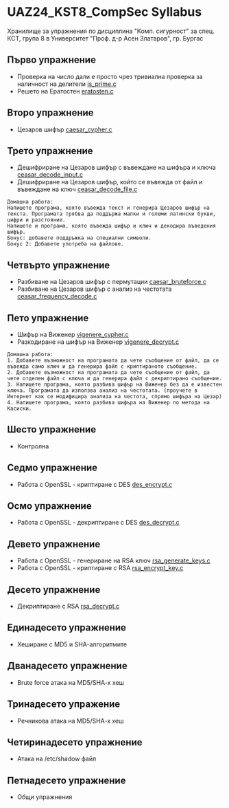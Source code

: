 # UAZ24_KST8_CompSec Syllabus

Хранилище за упражнения по дисциплина "Комп. сигурност" за спец. КСТ, група 8 в Университет "Проф. д-р Асен Златаров", гр. Бургас

## Първо упражнение
- Проверка на число дали е просто чрез тривиална проверка за наличност на делители [is_prime.c](https://github.com/peshopbs2/UAZ24_KST8_CompSec/blob/main/is_prime.c)
- Решето на Ератостен [eratosten.c](https://github.com/peshopbs2/UAZ24_KST8_CompSec/blob/main/eratosten.c)

## Второ упражнение
- Цезаров шифър [caesar_cypher.c](https://github.com/peshopbs2/UAZ24_KST8_CompSec/blob/main/caesar_cypher.c)

## Трето упражнение
- Дешифриране на Цезаров шифър с въвеждане на шифъра и ключа [ceasar_decode_input.c](https://github.com/peshopbs2/UAZ24_KST8_CompSec/blob/main/ceasar_decode_input.c)
- Дешифриране на Цезаров шифър, който се въвежда от файл и въвеждане на ключ [ceasar_decode_file.c](https://github.com/peshopbs2/UAZ24_KST8_CompSec/blob/main/ceasar_decode_file.c)

```
Домашна работа:
Напишете програма, която въвежда текст и генерира Цезаров шифър на текста. Програмата трябва да поддържа малки и големи латински букви, цифри и разстояние.
Напишете и програма, която въвежда шифър и ключ и декодира въведения шифър.
Бонус: добавете поддръжка на специални символи.
Бонус 2: Добавете употреба на файлове.
```

## Четвърто упражнение
- Разбиване на Цезаров шифър с пермутации [caesar_bruteforce.c](https://github.com/peshopbs2/UAZ24_KST8_CompSec/blob/main/caesar_bruteforce.c)
- Разбиване на Цезаров шифър с анализ на честотата [ceasar_frequency_decode.c](https://github.com/peshopbs2/UAZ24_KST8_CompSec/blob/main/ceasar_frequency_decode.c)

## Пето упражнение
- Шифър на Виженер [vigenere_cypher.c](https://github.com/peshopbs2/UAZ24_KST8_CompSec/blob/main/vigenere_cypher.c)
- Разкодиране на шифър на Виженер [vigenere_decrypt.c](https://github.com/peshopbs2/UAZ24_KST8_CompSec/blob/main/vigenere_decrypt.c)

```
Домашна работа:
1. Добавете възможност на програмата да чете съобщение от файл, да се въвежда само ключ и да генерира файл с криптираното съобщение.
2. Добавете възможност на програмата да чете съобщение от файл, да чете отделен файл с ключа и да генерира файл с декриптирано съобщение.
3. Напишете програма, която разбива шифър на Виженер без да е известен ключа. Програмата да използва анализ на честотата. (проучете в Интернет как се модифицира анализа на честота, спрямо шифъра на Цезар)
4. Напишете програма, която разбива шифъра на Виженер по метода на Касиски.
```

## Шесто упражнение
- Контролна

## Седмо упражнение
- Работа с OpenSSL - криптиране с DES [des_encrypt.c](https://github.com/peshopbs2/UAZ24_KST8_CompSec/blob/main/des_encrypt.c)

## Осмо упражнение
- Работа с OpenSSL - декриптиране с DES [des_decrypt.c](https://github.com/peshopbs2/UAZ24_KST8_CompSec/blob/main/des_encrypt.c)

## Девето упражнение
- Работа с OpenSSL - генериране на RSA ключ [rsa_generate_keys.c](https://github.com/peshopbs2/UAZ24_KST8_CompSec/blob/main/rsa_generate_keys.c)
- Работа с OpenSSL - криптиране с RSA [rsa_encrypt_key.c](https://github.com/peshopbs2/UAZ24_KST8_CompSec/blob/main/rsa_encrypt_key.c)

## Десето упражнение
- Декриптиране с RSA [rsa_decrypt.c](https://github.com/peshopbs2/UAZ24_KST8_CompSec/blob/main/rsa_decrypt.c)

## Единадесето упражнение
- Хеширане с MD5 и SHA-алгоритмите

## Дванадесето упражнение
- Brute force атака на MD5/SHA-x хеш

## Тринадесето упражение
- Речникова атака на MD5/SHA-x хеш

## Четиринадесето упражнение
- Атака на /etc/shadow файл

## Петнадесето упражнение
- Общи упражнения
